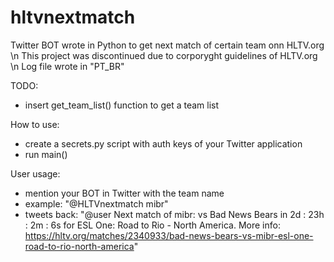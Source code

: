 # hltvnextmatch
Twitter BOT wrote in Python to get next match of certain team onn HLTV.org  \n
This project was discontinued due to corporyght guidelines of HLTV.org \n
Log file wrote in "PT_BR"

TODO:
- insert get_team_list() function to get a team list

How to use:
- create a secrets.py script with auth keys of your Twitter application
- run main()

User usage:
- mention your BOT in Twitter with the team name
- example: "@HLTVnextmatch mibr"
- tweets back: "@user Next match of mibr: vs Bad News Bears in 2d : 23h : 2m : 6s for ESL One: Road to Rio - North America. More info: https://hltv.org/matches/2340933/bad-news-bears-vs-mibr-esl-one-road-to-rio-north-america"
